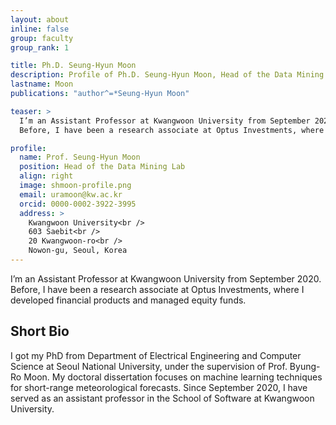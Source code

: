 ```yaml
---
layout: about
inline: false
group: faculty
group_rank: 1

title: Ph.D. Seung-Hyun Moon
description: Profile of Ph.D. Seung-Hyun Moon, Head of the Data Mining Lab.
lastname: Moon
publications: "author^=*Seung-Hyun Moon"

teaser: >
  I’m an Assistant Professor at Kwangwoon University from September 2020.
  Before, I have been a research associate at Optus Investments, where I developed financial products and managed equity funds.

profile:
  name: Prof. Seung-Hyun Moon
  position: Head of the Data Mining Lab
  align: right
  image: shmoon-profile.png
  email: uramoon@kw.ac.kr
  orcid: 0000-0002-3922-3995
  address: >
    Kwangwoon University<br />
    603 Saebit<br />
    20 Kwangwoon-ro<br />
    Nowon-gu, Seoul, Korea
---
```


I’m an Assistant Professor at Kwangwoon University from September 2020.
Before, I have been a research associate at Optus Investments, where I developed financial products and managed equity funds.

## Short Bio

I got my PhD from Department of Electrical Engineering and Computer Science at Seoul National University, under the supervision of Prof. Byung-Ro Moon. My doctoral dissertation focuses on machine learning techniques for short-range meteorological forecasts. Since September 2020, I have served as an assistant professor in the School of Software at Kwangwoon University.
